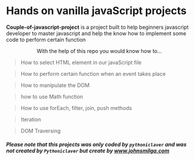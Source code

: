 # Hands on vanilla javaScript projects

**Couple-of-javascript-project** is a project built to help beginners javascript developer to master javascript and help the know how to implement some code to perform certain function

<p style="text-align: center;">With the help of this repo you would know how to...</p>

> How to select HTML element in our javaScript file

> How to perform certain function when an event takes place

> How to manipulate the DOM

> how to use Math function

> How to use forEach, filter, join, push methods

> Iteration

> DOM Traversing


#### *Please note that this projects was only coded by `pythoniclaver` and was not created by `Pythoniclaver` but create by <!--  [John Smilga](www.johnsmilga.com)--> <a href="www.johnsmilga.com">www.johnsmilga.com</a>*